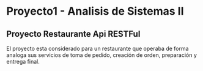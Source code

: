 # Proyecto1 - Analisis de Sistemas II
## Proyecto Restaurante Api RESTFul
El proyecto esta considerado para un restaurante que operaba de forma analoga sus servicios de toma de pedido, creación de orden, preparación y entrega final.

